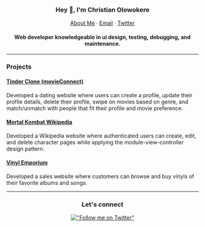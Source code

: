 
<!--
**ChrisCash2020/ChrisCash2020** is a ✨ _special_ ✨ repository because its `README.md` (this file) appears on your GitHub profile.

Here are some ideas to get you started:

- 🔭 I’m currently working on ...
- 🌱 I’m currently learning ...
- 👯 I’m looking to collaborate on ...
- 🤔 I’m looking for help with ...
- 💬 Ask me about ...
- 📫 How to reach me: ...
- 😄 Pronouns: ...
- ⚡ Fun fact: ...
-->
<p align="center">
  <h3 align="center">Hey 👋, I'm Christian Olowokere</h3>
</p>
<p align="center">
    <a href="https://chrisolowokere.netlify.app">About Me</a>
    ·
    <a href="mailto:chriscashdev@gmail.com">Email</a>
    ·
    <a href="https://twitter.com/chriscashdev">Twitter</a>
</p>
<p align="center">
  <h4 align="center">Web developer knowledgeable in ui design, testing, debugging, and maintenance. </h4>
</p>

<hr/>


### Projects
#### [Tinder Clone (movieConnect)](https://github.com/ChrisCash2020/movie-client)
Developed a dating website where users can create a profile, update their profile details, delete their profile, swipe on movies based on genre, and match/unmatch with people that fit their profile and movie preference.
<br />

#### [Mortal Kombat Wikipedia](https://github.com/ChrisCash2020/mk11-client) 
Developed a Wikipedia website where authenticated users can create, edit, and delete character pages while applying the module-view-controller design pattern.
<br />

#### [Vinyl Emporium](https://github.com/ChrisCash2020/MusicShop)
Developed a sales website where customers can browse and buy vinyls of their favorite albums and songs.
<br />

<hr/>

<div align="center"> 
<h3 align="center">Let's connect</h3>

[!["Follow me on Twitter"](https://img.shields.io/twitter/follow/chriscashdev?label=Follow%20me)](https://twitter.com/chriscashdev)

</div>
